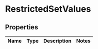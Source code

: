 # RestrictedSetValues

## Properties
Name | Type | Description | Notes
------------ | ------------- | ------------- | -------------
